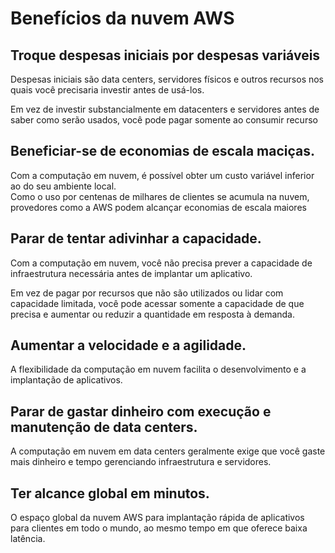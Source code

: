# Benefícios da nuvem AWS

## Troque despesas iniciais por despesas variáveis

Despesas iniciais são data centers, servidores físicos e outros recursos nos quais você precisaria investir antes de usá-los.

Em vez de investir substancialmente em datacenters e servidores antes de saber como serão usados, você pode pagar somente ao consumir recurso

## Beneficiar-se de economias de escala maciças.

Com a computação em nuvem, é possível obter um custo variável inferior ao do seu ambiente local.  
Como o uso por centenas de milhares de clientes se acumula na nuvem, provedores como a AWS podem alcançar economias de escala maiores

## Parar de tentar adivinhar a capacidade.
Com a computação em nuvem, você não precisa prever a capacidade de infraestrutura necessária antes de implantar um aplicativo.

Em vez de pagar por recursos que não são utilizados ou lidar com capacidade limitada, você pode acessar somente a capacidade de que precisa e aumentar ou reduzir a quantidade em resposta à demanda.

## Aumentar a velocidade e a agilidade.
A flexibilidade da computação em nuvem facilita o desenvolvimento e a implantação de aplicativos.

## Parar de gastar dinheiro com execução e manutenção de data centers.
A computação em nuvem em data centers geralmente exige que você gaste mais dinheiro e tempo gerenciando infraestrutura e servidores.

## Ter alcance global em minutos.
O espaço global da nuvem AWS para implantação rápida de aplicativos para clientes em todo o mundo, ao mesmo tempo em que oferece baixa latência.